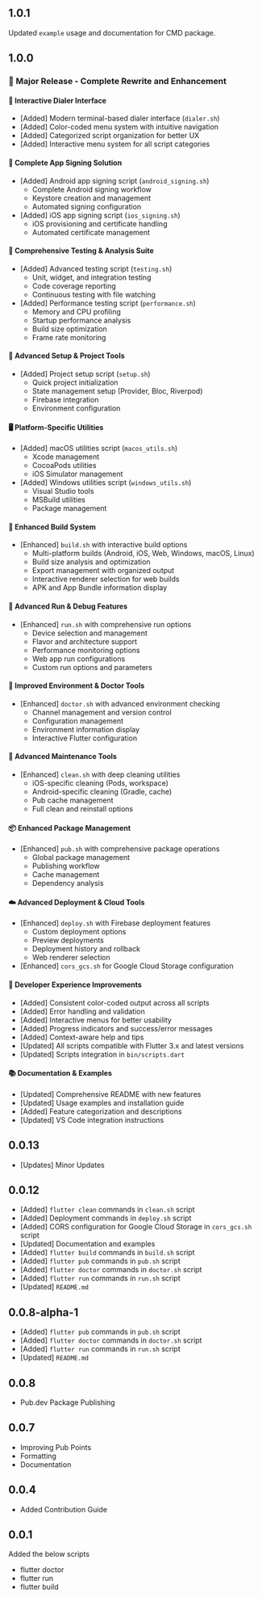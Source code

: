 ## 1.0.1
Updated `example` usage and documentation for CMD package.

## 1.0.0

### 🎉 Major Release - Complete Rewrite and Enhancement

#### 🎯 Interactive Dialer Interface
- [Added] Modern terminal-based dialer interface (`dialer.sh`)
- [Added] Color-coded menu system with intuitive navigation
- [Added] Categorized script organization for better UX
- [Added] Interactive menu system for all script categories

#### 🔐 Complete App Signing Solution
- [Added] Android app signing script (`android_signing.sh`)
  - Complete Android signing workflow
  - Keystore creation and management
  - Automated signing configuration
- [Added] iOS app signing script (`ios_signing.sh`)
  - iOS provisioning and certificate handling
  - Automated certificate management

#### 🧪 Comprehensive Testing & Analysis Suite
- [Added] Advanced testing script (`testing.sh`)
  - Unit, widget, and integration testing
  - Code coverage reporting
  - Continuous testing with file watching
- [Added] Performance testing script (`performance.sh`)
  - Memory and CPU profiling
  - Startup performance analysis
  - Build size optimization
  - Frame rate monitoring

#### 🔧 Advanced Setup & Project Tools
- [Added] Project setup script (`setup.sh`)
  - Quick project initialization
  - State management setup (Provider, Bloc, Riverpod)
  - Firebase integration
  - Environment configuration

#### 🖥️ Platform-Specific Utilities
- [Added] macOS utilities script (`macos_utils.sh`)
  - Xcode management
  - CocoaPods utilities
  - iOS Simulator management
- [Added] Windows utilities script (`windows_utils.sh`)
  - Visual Studio tools
  - MSBuild utilities
  - Package management

#### 🚀 Enhanced Build System
- [Enhanced] `build.sh` with interactive build options
  - Multi-platform builds (Android, iOS, Web, Windows, macOS, Linux)
  - Build size analysis and optimization
  - Export management with organized output
  - Interactive renderer selection for web builds
  - APK and App Bundle information display

#### 🏃 Advanced Run & Debug Features
- [Enhanced] `run.sh` with comprehensive run options
  - Device selection and management
  - Flavor and architecture support
  - Performance monitoring options
  - Web app run configurations
  - Custom run options and parameters

#### 🏥 Improved Environment & Doctor Tools
- [Enhanced] `doctor.sh` with advanced environment checking
  - Channel management and version control
  - Configuration management
  - Environment information display
  - Interactive Flutter configuration

#### 🧹 Advanced Maintenance Tools
- [Enhanced] `clean.sh` with deep cleaning utilities
  - iOS-specific cleaning (Pods, workspace)
  - Android-specific cleaning (Gradle, cache)
  - Pub cache management
  - Full clean and reinstall options

#### 📦 Enhanced Package Management
- [Enhanced] `pub.sh` with comprehensive package operations
  - Global package management
  - Publishing workflow
  - Cache management
  - Dependency analysis

#### ☁️ Advanced Deployment & Cloud Tools
- [Enhanced] `deploy.sh` with Firebase deployment features
  - Custom deployment options
  - Preview deployments
  - Deployment history and rollback
  - Web renderer selection
- [Enhanced] `cors_gcs.sh` for Google Cloud Storage configuration

#### 🔧 Developer Experience Improvements
- [Added] Consistent color-coded output across all scripts
- [Added] Error handling and validation
- [Added] Interactive menus for better usability
- [Added] Progress indicators and success/error messages
- [Added] Context-aware help and tips
- [Updated] All scripts compatible with Flutter 3.x and latest versions
- [Updated] Scripts integration in `bin/scripts.dart`

#### 📚 Documentation & Examples
- [Updated] Comprehensive README with new features
- [Updated] Usage examples and installation guide
- [Added] Feature categorization and descriptions
- [Updated] VS Code integration instructions

## 0.0.13
- [Updates] Minor Updates

## 0.0.12

- [Added] `flutter clean` commands in `clean.sh` script
- [Added] Deployment commands in `deploy.sh` script
- [Added] CORS configuration for Google Cloud Storage in `cors_gcs.sh` script
- [Updated] Documentation and examples
- [Added] `flutter build` commands in `build.sh` script
- [Added] `flutter pub` commands in `pub.sh` script
- [Added] `flutter doctor` commands in `doctor.sh` script
- [Added] `flutter run` commands in `run.sh` script
- [Updated] `README.md`

## 0.0.8-alpha-1

- [Added] `flutter pub` commands in `pub.sh` script
- [Added] `flutter doctor` commands in `doctor.sh` script
- [Added] `flutter run` commands in `run.sh` script
- [Updated] `README.md`

## 0.0.8

- Pub.dev Package Publishing

## 0.0.7

- Improving Pub Points
- Formatting
- Documentation

## 0.0.4

- Added Contribution Guide

## 0.0.1

Added the below scripts

- flutter doctor
- flutter run
- flutter build
